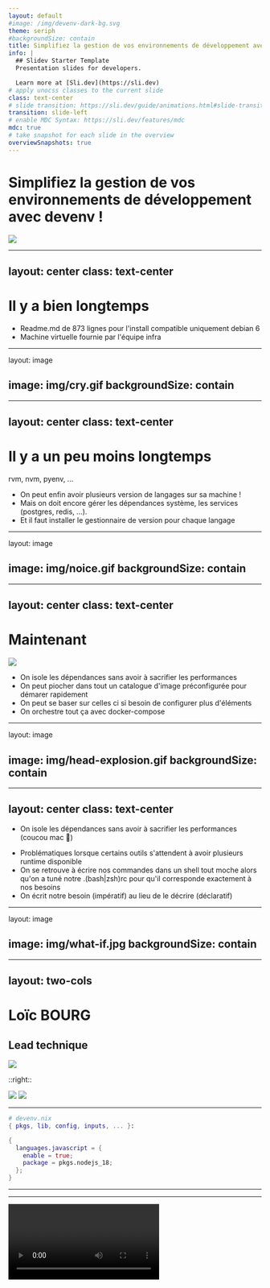 ```yaml
---
layout: default
#image: /img/devenv-dark-bg.svg
theme: seriph
#backgroundSize: contain
title: Simplifiez la gestion de vos environnements de développement avec devenv !
info: |
  ## Slidev Starter Template
  Presentation slides for developers.

  Learn more at [Sli.dev](https://sli.dev)
# apply unocss classes to the current slide
class: text-center
# slide transition: https://sli.dev/guide/animations.html#slide-transitions
transition: slide-left
# enable MDC Syntax: https://sli.dev/features/mdc
mdc: true
# take snapshot for each slide in the overview
overviewSnapshots: true
---
```


# Simplifiez la gestion de vos environnements de développement avec devenv !
<!-- <div class="mb-5 pb-5" > -->
<img class="mx-auto h-[90%]" src="/img/devenv-dark-bg.svg" />

---
layout: center
class: text-center
---

# Il y a bien longtemps

<v-clicks>

- Readme.md de 873 lignes pour l'install compatible uniquement debian 6
- Machine virtuelle fournie par l'équipe infra

</v-clicks>

---
layout: image

image: img/cry.gif
backgroundSize: contain
---



---
layout: center
class: text-center
---

# Il y a un peu moins longtemps

rvm, nvm, pyenv, ...

<v-clicks>

- On peut enfin avoir plusieurs version de langages sur sa machine !
- Mais on doit encore gérer les dépendances système, les services (postgres, redis, ...).
- Et il faut installer le gestionnaire de version pour chaque langage

</v-clicks>


---
layout: image

image: img/noice.gif
backgroundSize: contain
---

---
layout: center
class: text-center
---

# Maintenant


<div class="flex justify-center">
  <img class="w-64 h-auto" src="./img/docker-logo-blue.png" />
</div>

<v-clicks>

- On isole les dépendances sans avoir à sacrifier les performances 
- On peut piocher dans tout un catalogue d'image préconfigurée pour démarer rapidement
- On peut se baser sur celles ci si besoin de configurer plus d'éléments
- On orchestre tout ça avec docker-compose
</v-clicks>



---
layout: image

image: img/head-explosion.gif
backgroundSize: contain
---


---
layout: center
class: text-center
---


- On isole les dépendances <span v-mark.crossed-off.red >sans avoir à sacrifier les performances</span> <v-click>(coucou mac 👋)</v-click> 
<v-clicks>

- Problématiques lorsque certains outils s'attendent à avoir plusieurs runtime disponible
- On se retrouve à écrire nos commandes dans un shell tout moche alors qu'on a tuné notre .(bash|zsh)rc pour qu'il corresponde exactement à nos besoins
- On écrit notre besoin (impératif) au lieu de le décrire (déclaratif)

</v-clicks> 


---
layout: image

image: img/what-if.jpg
backgroundSize: contain
---

---
layout: two-cols
---

<div class="flex items-center" >


# Loïc BOURG

</div>


## Lead technique

<img class="mr-20"  src="./img/logo-itn.svg">

::right::

<img src="./img/symfony_white_03.png" class="max-h-[20%]" >
<img src="./img/react.png" class="max-h-[20%]" 

---
---



```nix
# devenv.nix
{ pkgs, lib, config, inputs, ... }:

{
  languages.javascript = {
    enable = true;
    package = pkgs.nodejs_18;
  };
}
```

---
---

<video controls src="./video/node.webm" />

---
---

````md magic-move {lines: true}
```nix
# devenv.nix
{ pkgs, lib, config, inputs, ... }:

{
  languages.javascript = {
    enable = true;
    package = pkgs.nodejs_18;
  };
}
```

```nix {10-13}
# devenv.nix
{ pkgs, lib, config, inputs, ... }:

{
  languages.javascript = {
    enable = true;
    package = pkgs.nodejs_18;
  };

  languages.ruby =  {
    enable = true;
    package = pkgs.ruby_3_3;
  };
}
```
````

---
---

<video controls src="./video/ruby.webm" />

---
layout: center
---

# Comment ca marche ?

- Outils basé sur nix
- Utilise les dépendances disponible sur nixpkgs

---
layout: image
image: img/nix1.png
backgroundSize: contain
---

---
layout: image
image: img/pure2.png
backgroundSize: contain
---

---
layout: image
image: img/pure11.png
backgroundSize: contain
---

---
---

````md magic-move {lines: true}
```nix
# devenv.nix
{ pkgs, lib, config, inputs, ... }:

{
  languages.javascript = {
    enable = true;
    package = pkgs.nodejs_20;
  };

  languages.ruby =  {
    enable = true;
    package = pkgs.ruby_3_3;
  };
}
```

```nix {15-18}
# devenv.nix
{ pkgs, lib, config, inputs, ... }:

{
  languages.javascript = {
    enable = true;
    package = pkgs.nodejs_20;
  };

  languages.ruby =  {
    enable = true;
    package = pkgs.ruby_3_3;
  };

  services.postgres = {
    enable = true;
    package = pkgs.postgresql_16;
  };
}
```
````

---
---

<video controls src="./video/postgres.webm" />

---
---

````md magic-move {lines: true}

```nix {15-18}
# devenv.nix
{ pkgs, lib, config, inputs, ... }:

{
  languages.javascript = {
    enable = true;
    package = pkgs.nodejs_20;
  };

  languages.ruby =  {
    enable = true;
    package = pkgs.ruby_3_3;
  };

  services.postgres = {
    enable = true;
    package = pkgs.postgresql_16;
  };
}
```

```nix {20-22}
# devenv.nix
{ pkgs, lib, config, inputs, ... }:

{
  languages.javascript = {
    enable = true;
    package = pkgs.nodejs_20;
  };

  languages.ruby =  {
    enable = true;
    package = pkgs.ruby_3_3;
  };

  services.postgres = {
    enable = true;
    package = pkgs.postgresql_16;
  };

  processes.node-http-server = {
    exec = "node server.js";
  }
}
```

````

---
---

<video controls src="./video/node-server.webm" />

---
---

````md magic-move {lines: true}

```nix
# devenv.nix
{ pkgs, lib, config, inputs, ... }:

{
  #...
  services.postgres = {
    enable = true;
    package = pkgs.postgresql_16;
  };

  processes.node-http-server = {
    exec = "node server.js";
  }
}
```

```nix {14-21}
{ pkgs, lib, config, inputs, ... }:

{
  #...
  services.postgres = {
    enable = true;
    package = pkgs.postgresql_16;
  };

  processes.node-http-server = {
    exec = "node server.js";
  };

  pre-commit = {
    hooks = {
      prettier = {
        enable = true;
        types_or = [ "javascript" ];
      };
    };
  };
}
```



````

---
---

<video controls src="./video/git-hooks.webm" />

---
layout: two-cols
---

## Avantages
<v-clicks>

- <span v-mark.underline.green >Déclaratif</span>
- <span v-mark.underline.green > Reproductible </span>
- Beaucoup de langages (54) et services (32) supportés 
- Isolé tout en restant sur sa machine
- Compatible linux + mac
- Facile à utiliser
- Rapide 

</v-clicks>

::right::

<v-click>

## Problématiques

</v-click>
<v-clicks>

- Outil assez récent (réécriture en rust en mars 2024)
- Communauté nix fragmentée
- Peu nécessiter d'apprendre nix si on sort des cas d'usage 

</v-clicks>


---
layout: center
---

# Questions ?


---
layout: center
---
# Pour aller plus loin

- https://devenv.sh/
- https://github.com/cachix/devenv/tree/main/examples
- discord devenv
- https://zero-to-nix.com
- https://devenv.sh/containers/

---
layout: center
---
# Outils alternatif

- https://www.jetify.com/devbox
- https://flox.dev/
